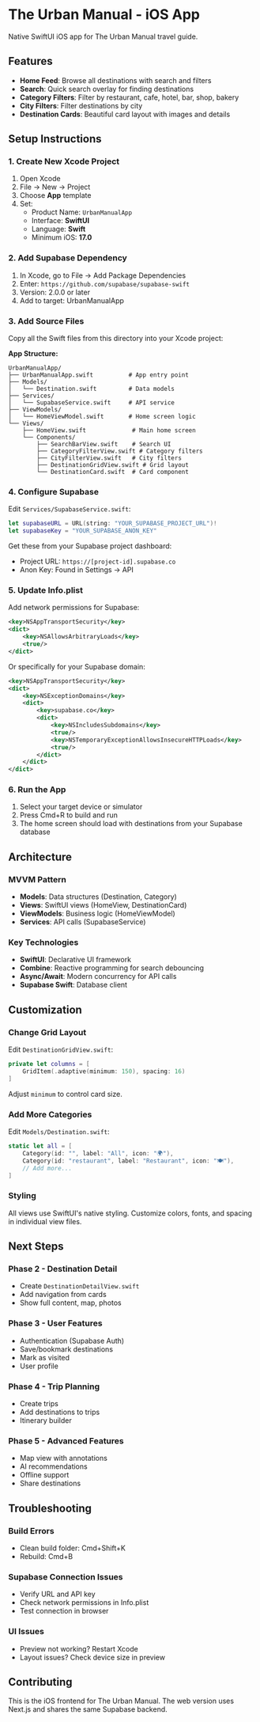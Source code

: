 # The Urban Manual - iOS App

Native SwiftUI iOS app for The Urban Manual travel guide.

## Features

- **Home Feed**: Browse all destinations with search and filters
- **Search**: Quick search overlay for finding destinations
- **Category Filters**: Filter by restaurant, cafe, hotel, bar, shop, bakery
- **City Filters**: Filter destinations by city
- **Destination Cards**: Beautiful card layout with images and details

## Setup Instructions

### 1. Create New Xcode Project

1. Open Xcode
2. File → New → Project
3. Choose **App** template
4. Set:
   - Product Name: `UrbanManualApp`
   - Interface: **SwiftUI**
   - Language: **Swift**
   - Minimum iOS: **17.0**

### 2. Add Supabase Dependency

1. In Xcode, go to File → Add Package Dependencies
2. Enter: `https://github.com/supabase/supabase-swift`
3. Version: 2.0.0 or later
4. Add to target: UrbanManualApp

### 3. Add Source Files

Copy all the Swift files from this directory into your Xcode project:

**App Structure:**
```
UrbanManualApp/
├── UrbanManualApp.swift          # App entry point
├── Models/
│   └── Destination.swift         # Data models
├── Services/
│   └── SupabaseService.swift     # API service
├── ViewModels/
│   └── HomeViewModel.swift       # Home screen logic
└── Views/
    ├── HomeView.swift             # Main home screen
    └── Components/
        ├── SearchBarView.swift    # Search UI
        ├── CategoryFilterView.swift # Category filters
        ├── CityFilterView.swift   # City filters
        ├── DestinationGridView.swift # Grid layout
        └── DestinationCard.swift  # Card component
```

### 4. Configure Supabase

Edit `Services/SupabaseService.swift`:

```swift
let supabaseURL = URL(string: "YOUR_SUPABASE_PROJECT_URL")!
let supabaseKey = "YOUR_SUPABASE_ANON_KEY"
```

Get these from your Supabase project dashboard:
- Project URL: `https://[project-id].supabase.co`
- Anon Key: Found in Settings → API

### 5. Update Info.plist

Add network permissions for Supabase:

```xml
<key>NSAppTransportSecurity</key>
<dict>
    <key>NSAllowsArbitraryLoads</key>
    <true/>
</dict>
```

Or specifically for your Supabase domain:

```xml
<key>NSAppTransportSecurity</key>
<dict>
    <key>NSExceptionDomains</key>
    <dict>
        <key>supabase.co</key>
        <dict>
            <key>NSIncludesSubdomains</key>
            <true/>
            <key>NSTemporaryExceptionAllowsInsecureHTTPLoads</key>
            <true/>
        </dict>
    </dict>
</dict>
```

### 6. Run the App

1. Select your target device or simulator
2. Press Cmd+R to build and run
3. The home screen should load with destinations from your Supabase database

## Architecture

### MVVM Pattern
- **Models**: Data structures (Destination, Category)
- **Views**: SwiftUI views (HomeView, DestinationCard)
- **ViewModels**: Business logic (HomeViewModel)
- **Services**: API calls (SupabaseService)

### Key Technologies
- **SwiftUI**: Declarative UI framework
- **Combine**: Reactive programming for search debouncing
- **Async/Await**: Modern concurrency for API calls
- **Supabase Swift**: Database client

## Customization

### Change Grid Layout

Edit `DestinationGridView.swift`:
```swift
private let columns = [
    GridItem(.adaptive(minimum: 150), spacing: 16)
]
```

Adjust `minimum` to control card size.

### Add More Categories

Edit `Models/Destination.swift`:
```swift
static let all = [
    Category(id: "", label: "All", icon: "🌍"),
    Category(id: "restaurant", label: "Restaurant", icon: "🍽️"),
    // Add more...
]
```

### Styling

All views use SwiftUI's native styling. Customize colors, fonts, and spacing in individual view files.

## Next Steps

### Phase 2 - Destination Detail
- Create `DestinationDetailView.swift`
- Add navigation from cards
- Show full content, map, photos

### Phase 3 - User Features
- Authentication (Supabase Auth)
- Save/bookmark destinations
- Mark as visited
- User profile

### Phase 4 - Trip Planning
- Create trips
- Add destinations to trips
- Itinerary builder

### Phase 5 - Advanced Features
- Map view with annotations
- AI recommendations
- Offline support
- Share destinations

## Troubleshooting

### Build Errors
- Clean build folder: Cmd+Shift+K
- Rebuild: Cmd+B

### Supabase Connection Issues
- Verify URL and API key
- Check network permissions in Info.plist
- Test connection in browser

### UI Issues
- Preview not working? Restart Xcode
- Layout issues? Check device size in preview

## Contributing

This is the iOS frontend for The Urban Manual. The web version uses Next.js and shares the same Supabase backend.
